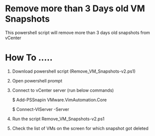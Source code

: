 # Remove more than 3 Days old VM Snapshots

This powershell script will remove more than 3 days old snapshots from vCenter 

# How To .....

1. Download powershell script (Remove_VM_Snapshots-v2.ps1)

2. Open powershell prompt

3. Connect to vCenter server (run below commands)

    $ Add-PSSnapin VMware.VimAutomation.Core

    $ Connect-VIServer -Server <vCenter name>

3. Run the script Remove_VM_Snapshots-v2.ps1

4. Check the list of VMs on the screen for which snapshot got deleted
